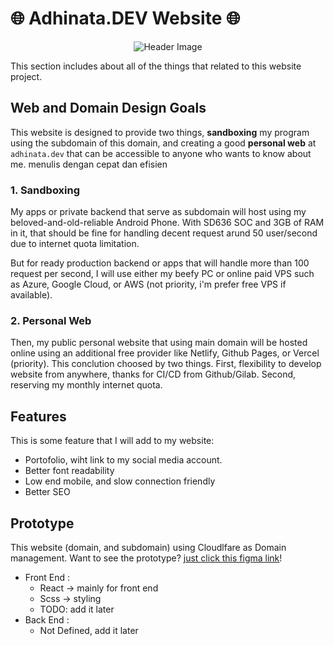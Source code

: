 # 🌐 Adhinata.DEV Website 🌐

<div align="center">

![Header Image](https://i.imgur.com/i1unIKO.png)

</div>

This section includes about all of the things that related to this website project.

## Web and Domain Design Goals

This website is designed to provide two things, **sandboxing** my program using the subdomain of this domain, and creating a good **personal web** at `adhinata.dev` that can be accessible to anyone who wants to know about me.
menulis dengan cepat dan efisien

### 1. Sandboxing

My apps or private backend that serve as subdomain will host using my beloved-and-old-reliable Android Phone. With SD636 SOC and 3GB of RAM in it, that should be fine for handling decent request arund 50 user/second due to internet quota limitation.

But for ready production backend or apps that will handle more than 100 request per second, I will use either my beefy PC or online paid VPS such as Azure, Google Cloud, or AWS (not priority, i'm prefer free VPS if available).

### 2. Personal Web

Then, my public personal website that using main domain will be hosted online using an additional free provider like Netlify, Github Pages, or Vercel (priority). This conclution choosed by two things. First, flexibility to develop website from anywhere, thanks for CI/CD from Github/Gilab. Second, reserving my monthly internet quota.

## Features

This is some feature that I will add to my website:

-   Portofolio, wiht link to my social media account.
-   Better font readability
-   Low end mobile, and slow connection friendly
-   Better SEO

## Prototype

This website (domain, and subdomain) using Cloudlfare as Domain management.
Want to see the prototype? [just click this figma link](https://www.figma.com/file/WBoUkdcb0IzCNZtGtgJxN6/adhinata.dev?node-id=952%3A2)!

-   Front End :
    -   React -> mainly for front end
    -   Scss -> styling
    -   TODO: add it later
-   Back End :
    -   Not Defined, add it later
